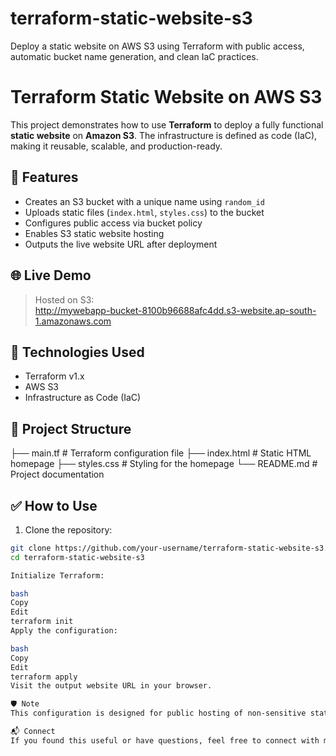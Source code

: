 # terraform-static-website-s3
Deploy a static website on AWS S3 using Terraform with public access, automatic bucket name generation, and clean IaC practices.

# Terraform Static Website on AWS S3

This project demonstrates how to use **Terraform** to deploy a fully functional **static website** on **Amazon S3**. The infrastructure is defined as code (IaC), making it reusable, scalable, and production-ready.

## 🚀 Features

- Creates an S3 bucket with a unique name using `random_id`
- Uploads static files (`index.html`, `styles.css`) to the bucket
- Configures public access via bucket policy
- Enables S3 static website hosting
- Outputs the live website URL after deployment

## 🌐 Live Demo
> Hosted on S3:  
> http://mywebapp-bucket-8100b96688afc4dd.s3-website.ap-south-1.amazonaws.com

## 🔧 Technologies Used

- Terraform v1.x
- AWS S3
- Infrastructure as Code (IaC)

## 📂 Project Structure

├── main.tf # Terraform configuration file
├── index.html # Static HTML homepage
├── styles.css # Styling for the homepage
└── README.md # Project documentation


## ✅ How to Use

1. Clone the repository:
```bash
git clone https://github.com/your-username/terraform-static-website-s3.git
cd terraform-static-website-s3

Initialize Terraform:

bash
Copy
Edit
terraform init
Apply the configuration:

bash
Copy
Edit
terraform apply
Visit the output website URL in your browser.

🛡️ Note
This configuration is designed for public hosting of non-sensitive static content only.

📬 Connect
If you found this useful or have questions, feel free to connect with me on LinkedIn.















